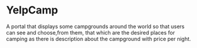 # YelpCamp
A portal that displays some campgrounds around the world so that users can see and choose,from them, that which are the desired places for camping as there is description about the campground with price per night.
